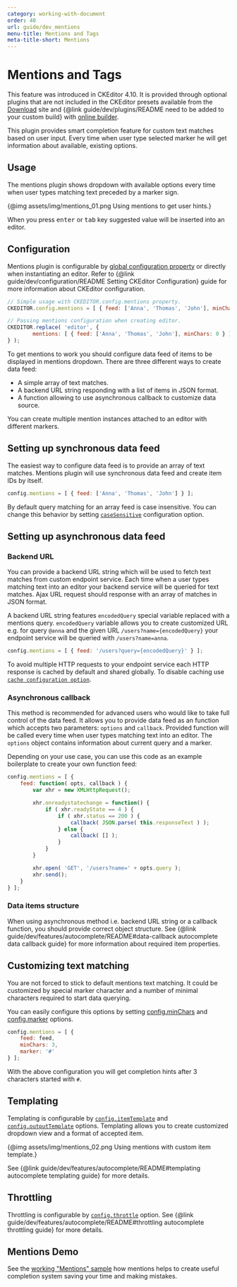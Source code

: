 ```yaml
---
category: working-with-document
order: 40
url: guide/dev_mentions
menu-title: Mentions and Tags
meta-title-short: Mentions
---
```

<!--
Copyright (c) 2003-2018, CKSource - Frederico Knabben. All rights reserved.
For licensing, see LICENSE.md.
-->

# Mentions and Tags

<info-box info="">
    This feature was introduced in CKEditor 4.10. It is provided through optional plugins that are not included in the CKEditor presets available from the <a href="https://ckeditor.com/ckeditor-4/download/">Download</a> site and {@link guide/dev/plugins/README need to be added to your custom build} with <a href="https://ckeditor.com/cke4/builder">online builder</a>.
</info-box>

This plugin provides smart completion feature for custom text matches based on user input. Every time when user type selected marker he will get information about available, existing options.

## Usage

The mentions plugin shows dropdown with available options every time when user types matching text preceded by a marker sign.

{@img assets/img/mentions_01.png Using mentions to get user hints.}

When you press <kbd>enter</kbd> or <kbd>tab</kbd> key suggested value will be inserted into an editor.

## Configuration

Mentions plugin is configurable by [global configuration property](https://docs.ckeditor.com/ckeditor4/docs/#!/api/CKEDITOR_config#cfg-mentions) or directly when instantiating an editor. Refer to {@link guide/dev/configuration/README Setting CKEditor Configuration} guide for more information about CKEditor configuration.

```javascript
// Simple usage with CKEDITOR.config.mentions property.
CKEDITOR.config.mentions = [ { feed: ['Anna', 'Thomas', 'John'], minChars: 0 } ];

// Passing mentions configuration when creating editor.
CKEDITOR.replace( 'editor', {
		mentions: [ { feed: ['Anna', 'Thomas', 'John'], minChars: 0 } ]
} );
```

To get mentions to work you should configure data feed of items to be displayed in mentions dropdown. There are three different ways to create data feed:

* A simple array of text matches.
* A backend URL string responding with a list of items in JSON format.
* A function allowing to use asynchronous callback to customize data source.

You can create multiple mention instances attached to an editor with different markers.

## Setting up synchronous data feed

The easiest way to configure data feed is to provide an array of text matches. Mentions plugin will use synchronous data feed and create item IDs by itself.

```javascript
config.mentions = [ { feed: ['Anna', 'Thomas', 'John'] } ];
```

By default query matching for an array feed is case insensitive. You can change this behavior by setting [`caseSensitive`](https://docs.ckeditor.com/ckeditor4/docs/#!/api/CKEDITOR_plugins_mentions_configDefinition#property-caseSensitive) configuration option.

## Setting up asynchronous data feed

### Backend URL

You can provide a backend URL string which will be used to fetch text matches from custom endpoint service. Each time when a user types matching text into an editor your backend service will be queried for text matches. Ajax URL request should response with an array of matches in JSON format.

A backend URL string features `encodedQuery` special variable replaced with a mentions query. `encodedQuery` variable allows you to create customized URL e.g. for query `@anna` and the given URL `/users?name={encodedQuery}` your endpoint service will be queried with `/users?name=anna`.

```javascript
config.mentions = [ { feed: '/users?query={encodedQuery}' } ];
```

To avoid multiple HTTP requests to your endpoint service each HTTP response is cached by default and shared globally. To disable caching use [`cache configuration option`](https://docs.ckeditor.com/ckeditor4/docs/#!/api/CKEDITOR_plugins_mentions_configDefinition#property-cache).

### Asynchronous callback

This method is recommended for advanced users who would like to take full control of the data feed. It allows you to provide data feed as an function which accepts two parameters: `options` and `callback`. Provided function will be called every time when user types matching text into an editor. The `options` object contains information about current query and a marker.

Depending on your use case, you can use this code as an example boilerplate to create your own function feed:

```javascript
config.mentions = [ {
	feed: function( opts, callback ) {
		var xhr = new XMLHttpRequest();

		xhr.onreadystatechange = function() {
			if ( xhr.readyState == 4 ) {
				if ( xhr.status == 200 ) {
					callback( JSON.parse( this.responseText ) );
				} else {
					callback( [] );
				}
			}
		}

		xhr.open( 'GET', '/users?name=' + opts.query );
		xhr.send();
	}
} ];
```

### Data items structure

When using asynchronous method i.e. backend URL string or a callback function, you should provide correct object structure. See {@link guide/dev/features/autocomplete/README#data-callback autocomplete data callback guide} for more information about required item properties.

## Customizing text matching

You are not forced to stick to default mentions text matching. It could be customized by special marker character and a number of minimal characters required to start data querying.

You can easily configure this options by setting [config.minChars](https://docs.ckeditor.com/ckeditor4/docs/#!/api/CKEDITOR_mentions_configDefinition#property-minChars) and [config.marker](https://docs.ckeditor.com/ckeditor4/docs/#!/api/CKEDITOR_mentions_configDefinition#property-marker) options.

```javascript
config.mentions = [ {
	feed: feed,
	minChars: 3,
	marker: '#'
} ];
```

With the above configuration you will get completion hints after 3 characters started with `#`.

## Templating

Templating is configurable by [`config.itemTemplate`](https://docs.ckeditor.com/ckeditor4/docs/#!/api/CKEDITOR_mentions_configDefinition#property-itemTemplate) and [`config.outputTemplate`](https://docs.ckeditor.com/ckeditor4/docs/#!/api/CKEDITOR_mentions_configDefinition#property-outputTemplate) options. Templating allows you to create customized dropdown view and a format of accepted item.

{@img assets/img/mentions_02.png Using mentions with custom item template.}

See {@link guide/dev/features/autocomplete/README#templating autocomplete templating guide} for more details.

## Throttling

Throttling is configurable by [`config.throttle`](https://docs.ckeditor.com/ckeditor4/docs/#!/api/CKEDITOR_mentions_configDefinition#property-throttle) option. See {@link guide/dev/features/autocomplete/README#throttling autocomplete throttling guide} for more details.

## Mentions Demo

See the [working "Mentions" sample](https://sdk.ckeditor.com/samples/mentions.html) how mentions helps to create useful completion system saving your time and making mistakes.
